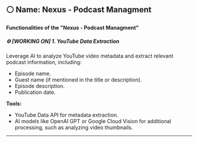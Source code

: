 ## ⚪ Name: Nexus - Podcast Managment

#### Functionalities of the "Nexus - Podcast Managment"

##### ⚙️ [WORKING ON] 1. **YouTube Data Extraction**
Leverage AI to analyze YouTube video metadata and extract relevant podcast information, including:
- Episode name.
- Guest name (if mentioned in the title or description).
- Episode description.
- Publication date.

**Tools:**
- YouTube Data API for metadata extraction.
- AI models like OpenAI GPT or Google Cloud Vision for additional processing, such as analyzing video thumbnails.

---